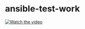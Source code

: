 # ansible-test-work
[![Watch the video](https://img.youtube.com/vi/UCpXowJ7mL0/hqdefault.jpg)](https://youtu.be/UCpXowJ7mL0)
